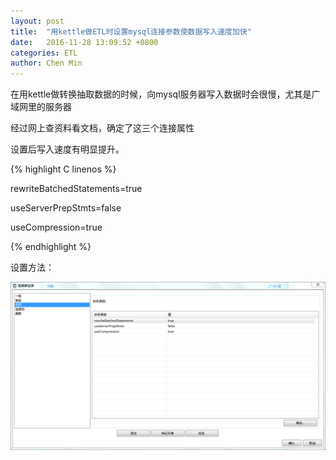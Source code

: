 ```yaml
---
layout: post
title:  "用kettle做ETL时设置mysql连接参数使数据写入速度加快"
date:   2016-11-28 13:09:52 +0800
categories: ETL
author: Chen Min
---
```


在用kettle做转换抽取数据的时候，向mysql服务器写入数据时会很慢，尤其是广域网里的服务器

经过网上查资料看文档，确定了这三个连接属性

设置后写入速度有明显提升。

{% highlight C linenos %}

rewriteBatchedStatements=true

useServerPrepStmts=false

useCompression=true

{% endhighlight %}


设置方法：


![image](../img/20161128131131.png)